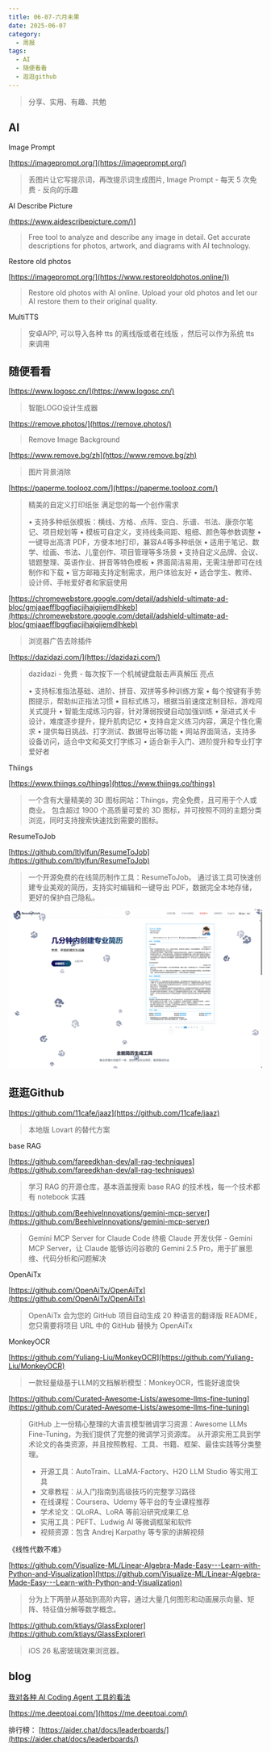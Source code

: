 ```yaml
---
title: 06-07-六月未果
date: 2025-06-07
category:
  - 周报
tags:
  - AI
  - 随便看看
  - 逛逛github
---
```


> 分享、实用、有趣、共勉


## AI


Image Prompt 

[https://imageprompt.org/](https://imageprompt.org/)
>丢图片让它写提示词，再改提示词生成图片, Image Prompt - 每天 5 次免费 - 反向的乐趣

AI Describe Picture

[(https://www.aidescribepicture.com/)](https://www.aidescribepicture.com/)]
>Free tool to analyze and describe any image in detail. Get accurate descriptions for photos, artwork, and diagrams with AI technology.

Restore old photos 

[https://imageprompt.org/](https://www.restoreoldphotos.online/))
>Restore old photos with AI online. Upload your old photos and let our AI restore them to their original quality.

MultiTTS
>安卓APP, 可以导入各种 tts 的离线版或者在线版 ，然后可以作为系统 tts 来调用



## 随便看看


[https://www.logosc.cn/](https://www.logosc.cn/)
>智能LOGO设计生成器


[https://remove.photos/](https://remove.photos/)
>Remove Image Background


[https://www.remove.bg/zh](https://www.remove.bg/zh)
>图片背景消除


[https://paperme.toolooz.com/](https://paperme.toolooz.com/)
>精美的自定义打印纸张 满足您的每一个创作需求
>
>• 支持多种纸张模板：横线、方格、点阵、空白、乐谱、书法、康奈尔笔记、项目规划等 
>• 模板可自定义，支持线条间距、粗细、颜色等参数调整 
>• 一键导出高清 PDF，方便本地打印，兼容A4等多种纸张 
>• 适用于笔记、数学、绘画、书法、儿童创作、项目管理等多场景 
>• 支持自定义品牌、会议、错题整理、英语作业、拼音等特色模板 
>• 界面简洁易用，无需注册即可在线制作和下载 
>• 官方邮箱支持定制需求，用户体验友好 
>• 适合学生、教师、设计师、手帐爱好者和家庭使用


[https://chromewebstore.google.com/detail/adshield-ultimate-ad-bloc/gmjaaefflbggfiacjihajgijemdlhkeb](https://chromewebstore.google.com/detail/adshield-ultimate-ad-bloc/gmjaaefflbggfiacjihajgijemdlhkeb)
>浏览器广告去除插件


[https://dazidazi.com/](https://dazidazi.com/)
> dazidazi - 免费 - 每次按下一个机械键盘敲击声真解压 亮点 
> 
> • 支持标准指法基础、进阶、拼音、双拼等多种训练方案
> • 每个按键有手势图提示，帮助纠正指法习惯 
> • 目标式练习，根据当前速度定制目标，游戏闯关式提升 
> • 智能生成练习内容，针对薄弱按键自动加强训练 
> • 渐进式关卡设计，难度逐步提升，提升肌肉记忆 
> • 支持自定义练习内容，满足个性化需求 
> • 提供每日挑战、打字测试、数据导出等功能 • 网站界面简洁，支持多设备访问，适合中文和英文打字练习 
> • 适合新手入门、进阶提升和专业打字爱好者


Thiings

[https://www.thiings.co/things](https://www.thiings.co/things)
>一个含有大量精美的 3D 图标网站：Thiings，完全免费，且可用于个人或商业。 包含超过 1900 个高质量可爱的 3D 图标，并可按照不同的主题分类浏览，同时支持搜索快速找到需要的图标。



ResumeToJob

[https://github.com/ltlylfun/ResumeToJob](https://github.com/ltlylfun/ResumeToJob)
>一个开源免费的在线简历制作工具：ResumeToJob。 通过该工具可快速创建专业美观的简历，支持实时编辑和一键导出 PDF，数据完全本地存储，更好的保护自己隐私。
>

![](https://github.com/ltlylfun/ResumeToJob/raw/main/public/assets/screenshot1.png)




## 逛逛Github

[https://github.com/11cafe/jaaz](https://github.com/11cafe/jaaz)
>本地版 Lovart 的替代方案


base RAG

[https://github.com/fareedkhan-dev/all-rag-techniques](https://github.com/fareedkhan-dev/all-rag-techniques)
>学习 RAG 的开源仓库，基本涵盖搜索 base RAG 的技术栈，每一个技术都有 notebook 实践


[https://github.com/BeehiveInnovations/gemini-mcp-server](https://github.com/BeehiveInnovations/gemini-mcp-server)

>Gemini MCP Server for Claude Code 终极 Claude 开发伙伴 - Gemini MCP Server，让 Claude 能够访问谷歌的 Gemini 2.5 Pro，用于扩展思维、代码分析和问题解决

OpenAiTx

[https://github.com/OpenAiTx/OpenAiTx](https://github.com/OpenAiTx/OpenAiTx)

>OpenAiTx 会为您的 GitHub 项目自动生成 20 种语言的翻译版 README，您只需要将项目 URL 中的 GitHub 替换为 OpenAiTx


MonkeyOCR

[https://github.com/Yuliang-Liu/MonkeyOCR](https://github.com/Yuliang-Liu/MonkeyOCR)

>一款轻量级基于LLM的文档解析模型：MonkeyOCR，性能好速度快



[https://github.com/Curated-Awesome-Lists/awesome-llms-fine-tuning](https://github.com/Curated-Awesome-Lists/awesome-llms-fine-tuning)
>GitHub 上一份精心整理的大语言模型微调学习资源：Awesome LLMs Fine-Tuning，为我们提供了完整的微调学习资源库。 从开源实用工具到学术论文的各类资源，并且按照教程、工具、书籍、框架、最佳实践等分类整理。
>
>- 开源工具：AutoTrain、LLaMA-Factory、H2O LLM Studio 等实用工具 
>- 文章教程：从入门指南到高级技巧的完整学习路径 
>- 在线课程：Coursera、Udemy 等平台的专业课程推荐 
>- 学术论文：QLoRA、LoRA 等前沿研究成果汇总 
>- 实用工具：PEFT、Ludwig AI 等微调框架和软件 
>- 视频资源：包含 Andrej Karpathy 等专家的讲解视频


《线性代数不难》

[https://github.com/Visualize-ML/Linear-Algebra-Made-Easy---Learn-with-Python-and-Visualization](https://github.com/Visualize-ML/Linear-Algebra-Made-Easy---Learn-with-Python-and-Visualization)
>分为上下两册从基础到高阶内容，通过大量几何图形和动画展示向量、矩阵、特征值分解等数学概念。


[https://github.com/ktiays/GlassExplorer](https://github.com/ktiays/GlassExplorer)
>iOS 26 私密玻璃效果浏览器。


## blog


[我对各种 AI Coding Agent 工具的看法](https://xxchan.me/ai/2025/06/08/ai-coding.html)


[https://me.deeptoai.com/](https://me.deeptoai.com/)


排行榜：
[https://aider.chat/docs/leaderboards/](https://aider.chat/docs/leaderboards/)
